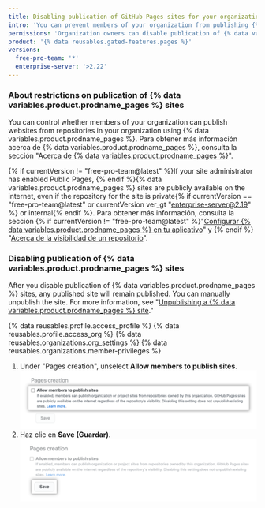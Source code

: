 ```yaml
---
title: Disabling publication of GitHub Pages sites for your organization
intro: 'You can prevent members of your organization from publishing {% data variables.product.prodname_pages %} sites from repositories in the organization.'
permissions: 'Organization owners can disable publication of {% data variables.product.prodname_pages %} sites from repositories in the organization.'
product: '{% data reusables.gated-features.pages %}'
versions:
  free-pro-team: '*'
  enterprise-server: '>2.22'
---
```


### About restrictions on publication of {% data variables.product.prodname_pages %} sites

You can control whether members of your organization can publish websites from repositories in your organization using {% data variables.product.prodname_pages %}. Para obtener más información acerca de {% data variables.product.prodname_pages %}, consulta la sección "[Acerca de {% data variables.product.prodname_pages %}](/github/working-with-github-pages/about-github-pages)".

{% if currentVersion != "free-pro-team@latest" %}If your site administrator has enabled Public Pages, {% endif %}{% data variables.product.prodname_pages %} sites are publicly available on the internet, even if the repository for the site is private{% if currentVersion == "free-pro-team@latest" or currentVersion ver_gt "enterprise-server@2.19" %} or internal{% endif %}. Para obtener más información, consulta la sección {% if currentVersion != "free-pro-team@latest" %}"[Configurar {% data variables.product.prodname_pages %} en tu aplicativo](/enterprise/admin/installation/configuring-github-pages-on-your-appliance#making-github-pages-publicly-accessible)" y {% endif %} "[Acerca de la visibilidad de un repositorio](/github/creating-cloning-and-archiving-repositories/about-repository-visibility)".

### Disabling publication of {% data variables.product.prodname_pages %} sites

After you disable publication of {% data variables.product.prodname_pages %} sites, any published site will remain published. You can manually unpublish the site. For more information, see "[Unpublishing a {% data variables.product.prodname_pages %} site](/github/working-with-github-pages/unpublishing-a-github-pages-site)."

{% data reusables.profile.access_profile %}
{% data reusables.profile.access_org %}
{% data reusables.organizations.org_settings %}
{% data reusables.organizations.member-privileges %}
1. Under "Pages creation", unselect **Allow members to publish sites**. ![Unselected checkbox for "Allow members to publish sites" option](/assets/images/help/organizations/org-settings-pages-disable-publication-checkbox.png)
1. Haz clic en **Save (Guardar)**. !["Save" button for "Allow members to publish sites" option](/assets/images/help/organizations/org-settings-pages-disable-publication-save-button.png)
